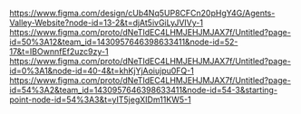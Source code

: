 https://www.figma.com/design/cUb4Nq5UP8CFCn20pHgY4G/Agents-Valley-Website?node-id=13-2&t=djAt5ivGiLyJVIVy-1
https://www.figma.com/proto/dNeTIdEC4LHMJEHJMJAX7f/Untitled?page-id=50%3A12&team_id=1430957646398633411&node-id=52-17&t=IBOwnnfEf2uzc9zy-1
https://www.figma.com/proto/dNeTIdEC4LHMJEHJMJAX7f/Untitled?page-id=0%3A1&node-id=40-4&t=khKjYjAoiujpu0FQ-1
https://www.figma.com/proto/dNeTIdEC4LHMJEHJMJAX7f/Untitled?page-id=54%3A2&team_id=1430957646398633411&node-id=54-3&starting-point-node-id=54%3A3&t=yIT5jegXIDm11KW5-1
